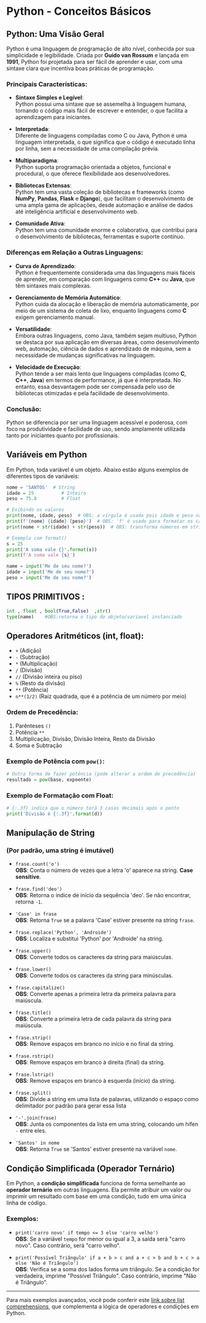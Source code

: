 # Python - Conceitos Básicos
## Python: Uma Visão Geral

Python é uma linguagem de programação de alto nível, conhecida por sua simplicidade e legibilidade. Criada por **Guido van Rossum** e lançada em **1991**, Python foi projetada para ser fácil de aprender e usar, com uma sintaxe clara que incentiva boas práticas de programação.

### Principais Características:

- **Sintaxe Simples e Legível**:  
  Python possui uma sintaxe que se assemelha à linguagem humana, tornando o código mais fácil de escrever e entender, o que facilita a aprendizagem para iniciantes.

- **Interpretada**:  
  Diferente de linguagens compiladas como C ou Java, Python é uma linguagem interpretada, o que significa que o código é executado linha por linha, sem a necessidade de uma compilação prévia.

- **Multiparadigma**:  
  Python suporta programação orientada a objetos, funcional e procedural, o que oferece flexibilidade aos desenvolvedores.

- **Bibliotecas Extensas**:  
  Python tem uma vasta coleção de bibliotecas e frameworks (como **NumPy**, **Pandas**, **Flask** e **Django**), que facilitam o desenvolvimento de uma ampla gama de aplicações, desde automação e análise de dados até inteligência artificial e desenvolvimento web.

- **Comunidade Ativa**:  
  Python tem uma comunidade enorme e colaborativa, que contribui para o desenvolvimento de bibliotecas, ferramentas e suporte contínuo.

### Diferenças em Relação a Outras Linguagens:

- **Curva de Aprendizado**:  
  Python é frequentemente considerada uma das linguagens mais fáceis de aprender, em comparação com linguagens como **C++** ou **Java**, que têm sintaxes mais complexas.

- **Gerenciamento de Memória Automático**:  
  Python cuida da alocação e liberação de memória automaticamente, por meio de um sistema de coleta de lixo, enquanto linguagens como **C** exigem gerenciamento manual.

- **Versatilidade**:  
  Embora outras linguagens, como Java, também sejam multiuso, Python se destaca por sua aplicação em diversas áreas, como desenvolvimento web, automação, ciência de dados e aprendizado de máquina, sem a necessidade de mudanças significativas na linguagem.

- **Velocidade de Execução**:  
  Python tende a ser mais lento que linguagens compiladas (como **C**, **C++**, **Java**) em termos de performance, já que é interpretada. No entanto, essa desvantagem pode ser compensada pelo uso de bibliotecas otimizadas e pela facilidade de desenvolvimento.

### Conclusão:

Python se diferencia por ser uma linguagem acessível e poderosa, com foco na produtividade e facilidade de uso, sendo amplamente utilizada tanto por iniciantes quanto por profissionais.

## Variáveis em Python
Em Python, toda variável é um objeto. Abaixo estão alguns exemplos de diferentes tipos de variáveis:

```python
nome = 'SANTOS'  # String
idade = 25          # Inteiro
peso = 75.8         # Float

# Exibindo os valores
print(nome, idade, peso)  # OBS: a vírgula é usada pois idade e peso não são strings
print(f'{nome} {idade} {peso}')  # OBS: 'f' é usado para formatar os campos {} com variáveis
print(nome + str(idade) + str(peso))  # OBS: transforma números em string para concatenar

# Exemplo com format()
s = 25
print('A soma vale {}'.format(s))
print(f'A soma vale {s}')

name = input('Me de seu nome?')
idade = input('Me de seu nome?')
peso = input('Me de seu nome?')
```



## TIPOS PRIMITIVOS :
```python
int , float , bool(True,False)  ,str()
type(name)    #OBS:retorna o tipo do objeto/variavel instanciado
```



## Operadores Aritméticos (int, float):
- `+` (Adição)
- `-` (Subtração)
- `*` (Multiplicação)
- `/` (Divisão)
- `//` (Divisão inteira ou piso)
- `%` (Resto da divisão)
- `**` (Potência)
- `n**(1/2)` (Raiz quadrada, que é a potência de um número por meio)

### Ordem de Precedência:
1. Parênteses `()`
2. Potência `**`
3. Multiplicação, Divisão, Divisão Inteira, Resto da Divisão
4. Soma e Subtração

### Exemplo de Potência com `pow()`:
```python
# Outra forma de fazer potência (pode alterar a ordem de precedência)
resultado = pow(base, expoente)
```
### Exemplo de Formatação com Float:
```python
# {:.3f} indica que o número terá 3 casas decimais após o ponto
print('Divisão é {:.3f}'.format(d))  
```

## Manipulação de String 
### (Por padrão, uma string é imutável)

- `frase.count('o')`  
  **OBS**: Conta o número de vezes que a letra 'o' aparece na string. **Case sensitive**.
  
- `frase.find('deo')`  
  **OBS**: Retorna o índice de início da sequência 'deo'. Se não encontrar, retorna `-1`.

- `'Case' in frase`  
  **OBS**: Retorna `True` se a palavra 'Case' estiver presente na string `frase`.

- `frase.replace('Python', 'Androide')`  
  **OBS**: Localiza e substitui 'Python' por 'Androide' na string.

- `frase.upper()`  
  **OBS**: Converte todos os caracteres da string para maiúsculas.

- `frase.lower()`  
  **OBS**: Converte todos os caracteres da string para minúsculas.

- `frase.capitalize()`  
  **OBS**: Converte apenas a primeira letra da primeira palavra para maiúscula.

- `frase.title()`  
  **OBS**: Converte a primeira letra de cada palavra da string para maiúscula.

- `frase.strip()`  
  **OBS**: Remove espaços em branco no início e no final da string.

- `frase.rstrip()`  
  **OBS**: Remove espaços em branco à direita (final) da string.

- `frase.lstrip()`  
  **OBS**: Remove espaços em branco à esquerda (início) da string.

- `frase.split()`  
  **OBS**: Divide a string em uma lista de palavras, utilizando o espaço como delimitador por padrão para gerar essa lista
- `'-'.join(frase)`  
  **OBS**: Junta os componentes da lista em uma string, colocando um hífen `-` entre eles.

- `'Santos' in nome`  
  **OBS**: Retorna `True` se 'Santos' estiver presente na variável `nome`.


## Condição Simplificada (Operador Ternário)

Em Python, a **condição simplificada** funciona de forma semelhante ao **operador ternário** em outras linguagens. Ela permite atribuir um valor ou imprimir um resultado com base em uma condição, tudo em uma única linha de código.

### Exemplos:

- `print('carro novo' if tempo <= 3 else 'carro velho')`  
  **OBS**: Se a variável `tempo` for menor ou igual a 3, a saída será "carro novo". Caso contrário, será "carro velho".

- `print('Possível Triângulo' if a + b > c and a + c > b and b + c > a else 'Não é Triângulo')`  
  **OBS**: Verifica se a soma dos lados forma um triângulo. Se a condição for verdadeira, imprime "Possível Triângulo". Caso contrário, imprime "Não é Triângulo".

---

Para mais exemplos avançados, você pode conferir este [link sobre list comprehensions](https://pythonacademy.com.br/blog/list-comprehensions-no-python), que complementa a lógica de operadores e condições em Python.
